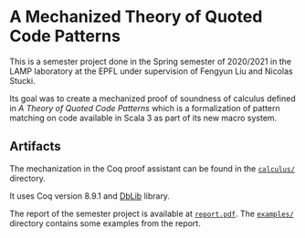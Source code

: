 # A Mechanized Theory of Quoted Code Patterns

This is a semester project done in the Spring semester of 2020/2021 in the LAMP laboratory at the EPFL under supervision of Fengyun Liu and Nicolas Stucki.

Its goal was to create a mechanized proof of soundness of calculus defined in *A Theory of Quoted Code Patterns* which is a formalization of pattern matching on code available in Scala 3 as part of its new macro system.

## Artifacts

The mechanization in the Coq proof assistant can be found in the [`calculus/`](calculus/) directory.

It uses Coq version 8.9.1 and [DbLib](https://github.com/coq-community/dblib/) library.

The report of the semester project is available at [`report.pdf`](report.pdf).
The [`examples/`](examples/) directory contains some examples from the report.

